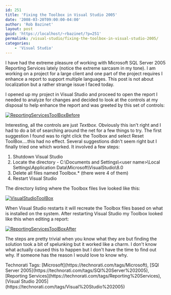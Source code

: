 ```yaml
---
id: 251
title: 'Fixing the Toolbox in Visual Studio 2005'
date: '2008-03-20T09:00:00-04:00'
author: 'Rob Bazinet'
layout: post
guid: 'https://localhost/~rbazinet/?p=251'
permalink: /visual-studio/fixing-the-toolbox-in-visual-studio-2005/
categories:
    - 'Visual Studio'
---
```


I have had the extreme pleasure of working with Microsoft SQL Server 2005 Reporting Services lately (notice the extreme sarcasm in my tone). I am working on a project for a large client and one part of the project requires I enhance a report to support multiple languages. This post is not about localization but a rather strange issue I faced today.

I opened up my project in Visual Studio and proceed to open the report I needed to analyze for changes and decided to look at the controls at my disposal to help enhance the report and was greeted by this set of controls:

[![ReportingServicesToolBoxBefore](https://rbazinet.files.wordpress.com/2008/03/reportingservicestoolboxbefore-thumb.jpg)](https://rbazinet.files.wordpress.com/2008/03/reportingservicestoolboxbefore.jpg)

Interesting, all the controls are just *Textbox.* Obviously this isn't right and I had to do a bit of searching around the net for a few things to try. The first suggestion I found was to right click the Toolbox and select Reset ToolBox....this had no effect. Several suggestions didn't seem right but I finally tried one which worked. It involved a few steps:

1. Shutdown Visual Studio
2. Locate the directory - C:\\Documents and Settings\\&lt;user name&gt;\\Local Settings\\Application Data\\Microsoft\\VisualStudio\\8.0
3. Delete all files named Toolbox.\* (there were 4 of them)
4. Restart Visual Studio

The directory listing where the Toolbox files live looked like this:

[![VisualStudioToolBox](https://rbazinet.files.wordpress.com/2008/03/visualstudiotoolbox-thumb.jpg)](https://rbazinet.files.wordpress.com/2008/03/visualstudiotoolbox.jpg)

When Visual Studio restarts it will recreate the Toolbox files based on what is installed on the system. After restarting Visual Studio my Toolbox looked like this when editing a report:

[![ReportingServicesToolBoxAfter](https://rbazinet.files.wordpress.com/2008/03/reportingservicestoolboxafter-thumb.jpg)](https://rbazinet.files.wordpress.com/2008/03/reportingservicestoolboxafter.jpg)

The steps are pretty trivial when you know what they are but finding the solution took a bit of spelunking but it worked like a charm. I don't know what actually caused this to happen but I don't have the time to find out why. If someone has the reason I would love to know why.

<div class="wlWriterSmartContent" style="display:inline;margin:0;padding:0;">Technorati Tags: [Microsoft](https://technorati.com/tags/Microsoft), [SQl Server 2005](https://technorati.com/tags/SQl%20Server%202005), [Reporting Services](https://technorati.com/tags/Reporting%20Services), [Visual Studio 2005](https://technorati.com/tags/Visual%20Studio%202005)</div>